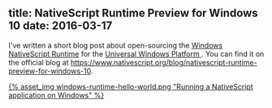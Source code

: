 title: NativeScript Runtime Preview for Windows 10
date: 2016-03-17
---

I've written a short blog post about open-sourcing the [Windows NativeScript Runtime](https://github.com/NativeScript/windows-runtime) for the [Universal Windows Platform ](https://msdn.microsoft.com/en-us/windows/uwp/get-started/whats-a-uwp). You can find it on the official blog at https://www.nativescript.org/blog/nativescript-runtime-preview-for-windows-10.

<!-- more -->

[{% asset_img windows-runtime-hello-world.png "Running a NativeScript application on Windows" %}](https://github.com/NativeScript/windows-runtime)